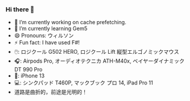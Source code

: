 ### Hi there 👋

<!--
**wilsonwang881/wilsonwang881** is a ✨ _special_ ✨ repository because its `README.md` (this file) appears on your GitHub profile.

Here are some ideas to get you started:

- 🔭 I’m currently working on ...
- 🌱 I’m currently learning ...
- 👯 I’m looking to collaborate on ...
- 🤔 I’m looking for help with ...
- 💬 Ask me about ...
- 📫 How to reach me: ...
- 😄 Pronouns: ...
- ⚡ Fun fact: ...
-->

- 🔭 I’m currently working on cache prefetching.
- 🌱 I’m currently learning Gem5
- 😄 Pronouns: ウィルソン
- ⚡ Fun fact: I have used F#!
- 🖱️: ロジクール G502 HERO, ロジクール Lift 縦型エルゴノミックマウス
- 🎧: Airpods Pro, オーディオテクニカ ATH-M40x, ベイヤーダイナミック DT 990 Pro
- 📱: iPhone 13
- 💻: シンクパッド T460P, マックブック プロ 14, iPad Pro 11
- 道路是曲折的，前途是光明的！
